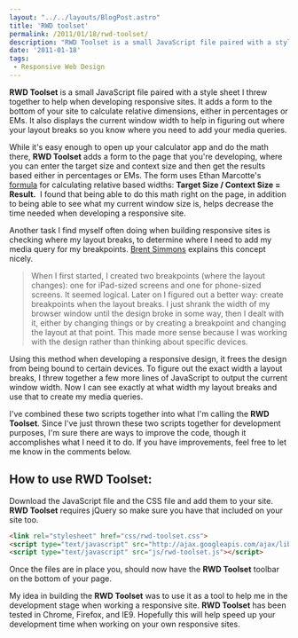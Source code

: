 ```yaml
---
layout: "../../layouts/BlogPost.astro"
title: 'RWD toolset'
permalink: /2011/01/18/rwd-toolset/
description: "RWD Toolset is a small JavaScript file paired with a style sheet I threw together to help when developing responsive sites. It adds a form…"
date: '2011-01-18'
tags:
 - Responsive Web Design
---
```


**RWD Toolset** is a small JavaScript file paired with a style sheet I threw together to help when developing responsive sites. It adds a form to the bottom of your site to calculate relative dimensions, either in percentages or EMs. It also displays the current window width to help in figuring out where your layout breaks so you know where you need to add your media queries.

While it's easy enough to open up your calculator app and do the math there, **RWD Toolset** adds a form to the page that you're developing, where you can enter the target size and context size and then get the results based either in percentages or EMs. The form uses Ethan Marcotte's [formula](https://alistapart.com/article/fluidgrids) for calculating relative based widths: **Target Size / Context Size = Result.**  I found that being able to do this math right on the page, in addition to being able to see what my current window size is, helps decrease the time needed when developing a responsive site.

Another task I find myself often doing when building responsive sites is checking where my layout breaks, to determine where I need to add my media query for my breakpoints. [Brent Simmons](http://inessential.com/2012/01/13/things_i_learned_doing_responsive_web_de) explains this concept nicely.

> When I first started, I created two breakpoints (where the layout changes): one for iPad-sized screens and one for phone-sized screens. It seemed logical. Later on I figured out a better way: create breakpoints when the layout breaks. I just shrank the width of my browser window until the design broke in some way, then I dealt with it, either by changing things or by creating a breakpoint and changing the layout at that point. This made more sense because I was working with the design rather than thinking about specific devices.

Using this method when developing a responsive design, it frees the design from being bound to certain devices. To figure out the exact width a layout breaks, I threw together a few more lines of JavaScript to output the current window width. Now I can see exactly at what width my layout breaks and use that to create my media queries.

I've combined these two scripts together into what I'm calling the **RWD Toolset**. Since I've just thrown these two scripts together for development purposes, I'm sure there are ways to improve the code, though it accomplishes what I need it to do. If you have improvements, feel free to let me know in the comments below.

## How to use RWD Toolset:

Download the JavaScript file and the CSS file and add them to your site.
**RWD Toolset** requires jQuery so make sure you have that included on your site too.

```html
<link rel="stylesheet" href="css/rwd-toolset.css">
<script type="text/javascript" src="http://ajax.googleapis.com/ajax/libs/jquery/1.7.1/jquery.min.js"></script>
<script type="text/javascript" src="js/rwd-toolset.js"></script>
```

Once the files are in place you, should now have the **RWD Toolset** toolbar on the bottom of your page.

My idea in building the **RWD Toolset** was to use it as a tool to help me in the development stage when working a responsive site. **RWD Toolset** has been tested in Chrome, Firefox, and IE9. Hopefully this will help speed up your development time when working on your own responsive sites.

<!--
* [View RWD Toolset Demo](http://brettjankord.com/projects/rwd-toolset/)
* [Download RWD Toolset](http://brettjankord.com/projects/rwd-toolset/rwd-toolset.zip)
-->
